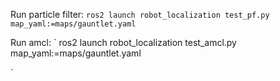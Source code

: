 
Run particle filter:
`
ros2 launch robot_localization test_pf.py map_yaml:=maps/gauntlet.yaml
`

Run amcl:
`
ros2 launch robot_localization test_amcl.py map_yaml:=maps/gauntlet.yaml

`
